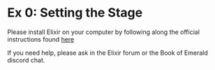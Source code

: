 # Ex 0: Setting the Stage

Please install Elixir on your computer by following along the official instructions found [here](https://elixir-lang.org/install.html)

If you need help, please ask in the Elixir forum or the Book of Emerald discord chat.